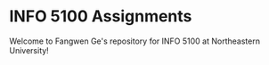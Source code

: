 # INFO 5100 Assignments
Welcome to Fangwen Ge's repository for INFO 5100 at Northeastern University!
